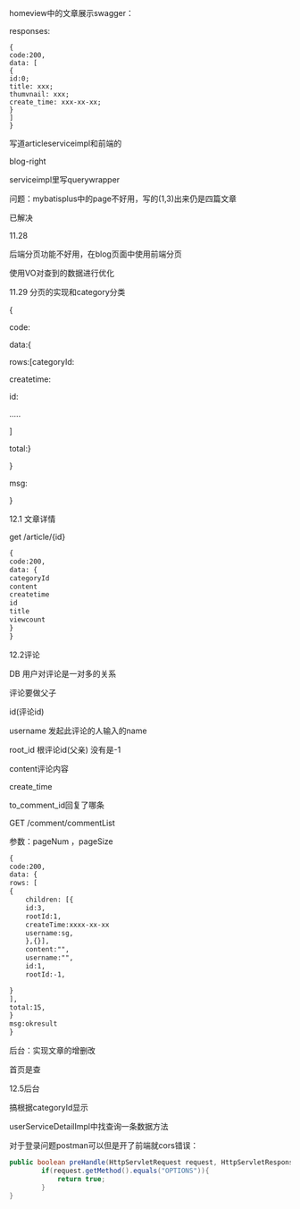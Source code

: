 homeview中的文章展示swagger：

responses:

```
{
code:200,
data: [
{
id:0;
title: xxx;
thumvnail: xxx;
create_time: xxx-xx-xx;
}
]
}
```

写道articleserviceimpl和前端的

<article>blog-right</article>

serviceimpl里写querywrapper

问题：mybatisplus中的page不好用，写的(1,3)出来仍是四篇文章

已解决

11.28

后端分页功能不好用，在blog页面中使用前端分页

使用VO对查到的数据进行优化

11.29 分页的实现和category分类

{

code:

data:{

rows:[categoryId:

createtime:

id:

.....

]

total:}

}

msg:

}

12.1 文章详情

get    /article/{id}

```xml
{
code:200,
data: {
categoryId
content
createtime
id
title
viewcount
}
}
```

12.2评论

DB 用户对评论是一对多的关系

评论要做父子

id(评论id)

username 发起此评论的人输入的name

root_id 根评论id(父亲) 没有是-1

content评论内容

create_time

to_comment_id回复了哪条



GET  /comment/commentList

参数：pageNum ，pageSize

```xml
{
code:200,
data: {
rows: [
{
    children: [{
    id:3,
    rootId:1,
    createTime:xxxx-xx-xx
    username:sg,
    },{}],
	content:"",
	username:"",
	id:1,
	rootId:-1,

}
],
total:15,
}
msg:okresult
}
```

后台：实现文章的增删改

首页是查

12.5后台

搞根据categoryId显示

userServiceDetailImpl中找查询一条数据方法

对于登录问题postman可以但是开了前端就cors错误：

```java
public boolean preHandle(HttpServletRequest request, HttpServletResponse response, Object handler) {
        if(request.getMethod().equals("OPTIONS")){
            return true;
        }
}
```

